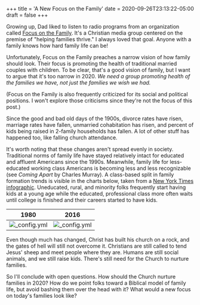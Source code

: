 +++
title = 'A New Focus on the Family'
date = 2020-09-26T23:13:22-05:00
draft = false
+++

Growing up, Dad liked to listen to radio programs from an organization called [Focus on the Family](https://en.wikipedia.org/wiki/Focus_on_the_Family). It's a Christian media group centered on the premise of "helping families thrive." I always loved that goal. Anyone with a family knows how hard family life can be!

Unfortunately, Focus on the Family preaches a narrow vision of how family should look. Their focus is promoting the health of traditional married couples with children. To be clear, that's a good vision of family, but I want to argue that it's too narrow in 2020. _We need a group promoting health of the families we have, not just the families we wish we had._

(Focus on the Family is also frequently criticized for its social and political positions.  I won't explore those criticisms since they're not the focus of this post.)

Since the good and bad old days of the 1900s, divorce rates have risen, marriage rates have fallen, unmarried cohabitation has risen, and percent of kids being raised in 2-family households has fallen. A lot of other stuff has happened too, like falling church attendance. 

It's worth noting that these changes aren't spread evenly in society. Traditional norms of family life have stayed relatively intact for educated and affluent Americans since the 1990s. Meanwhile, family life for less-educated working class Americans is becoming less and less recognizable (see _Coming Apart_ by Charles Murray). A class-based split in family formation trends is visible in the charts below, taken from a [New York Times infographic](https://www.nytimes.com/interactive/2018/08/04/upshot/up-birth-age-gap.html). Uneducated, rural, and minority folks frequently start having kids at a young age while the educated, professional class more often waits until college is finished and their careers started to have kids.


1980             |  2016
:-------------------------:|:-------------------------:
| ![_config.yml](/images/Mothers_Age_1980.png)  |  ![_config.yml](/images/Mothers_Age_2016.png) |

Even though much has changed, Christ has built his church on a rock, and the gates of hell will still not overcome it. Christians are still called to tend Jesus' sheep and meet people where they are. Humans are still social animals, and we still raise kids. There's still need for the Church to nurture families. 

So I'll conclude with open questions. How should the Church nurture families in 2020? How do we point folks toward a Biblical model of family life, but avoid bashing them over the head with it? What would a new focus on today's families look like?
